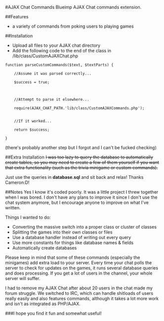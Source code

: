 #AJAX Chat Commands
Blueimp AJAX Chat commands extension.

##Features
- a variety of commands from poking users to playing games

##Installation
- Upload all files to your AJAX chat directory
- Add the following code to the end of the class in /lib/class/CustomAJAXChat.php

```
function parseCustomCommands($text, $textParts) {
		
	//Assume it was parsed correctly...

	$success = true;
		
		

	//Attempt to parse it elsewhere...
		
	require(AJAX_CHAT_PATH.'lib/class/CustomAJAXCommands.php');


	//If it worked...
		
	return $success;
	
}
```
(there's probably another step but I forgot and I can't be fucked checking)

##Extra Installation
~~I was too lazy to query the database to automatically create tables, so you may need to create a few of them yourself if you want that extra functionality (such as the trivia minigame or custom commands).~~

Just use the queries in **database.sql** and sit back and relax! Thanks Cameron:D!

##Notes
Yes I know it's coded poorly. It was a little project I threw together when I was bored. I don't have any plans to improve it since I don't use the chat system anymore, but I encourage anyone to improve on what I've written.

Things I wanted to do:
- Converting the massive switch into a proper class or cluster of classes
- Splitting the games into their own classes or files
- Use a database handler instead of writing out every query
- Use more constants for things like database names & fields
- Automatically create databases

Please keep in mind that some of these commands (especially the minigames) add extra load to your server. Every time your chat polls the server to check for updates on the games, it runs several database queries and does processing. If you get a lot of users in the channel, your whole server will suffer.

I had to remove my AJAX Chat after about 20 users in the chat made my forum struggle. We switched to IRC, which can handle shitloads of users really easily and also features commands, although it takes a lot more work and isn't as integrated as PHP/AJAX.

###I hope you find it fun and somewhat useful!